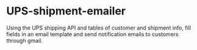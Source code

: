# UPS-shipment-emailer
Using the UPS shipping API and tables of customer and shipment info, fill fields in an email template and send notification emails to customers through gmail.
